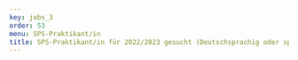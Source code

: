 ```yaml
---
key: jobs_3
order: 53
menu: SPS-Praktikant/in
title: SPS-Praktikant/in für 2022/2023 gesucht (Deutschsprachig oder spanischsprachig)
---
```

